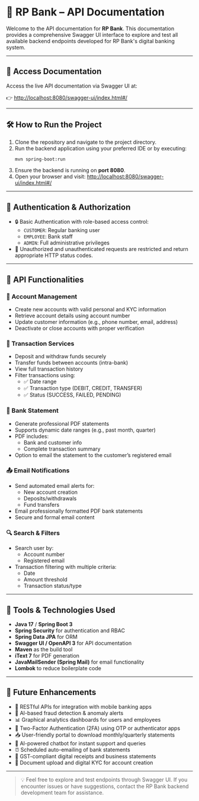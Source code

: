 # 🏦 RP Bank – API Documentation

Welcome to the API documentation for **RP Bank**. This documentation provides a comprehensive Swagger UI interface to explore and test all available backend endpoints developed for RP Bank's digital banking system.

---

## 📘 Access Documentation

Access the live API documentation via Swagger UI at:

👉 [http://localhost:8080/swagger-ui/index.html#/](http://localhost:8080/swagger-ui/index.html#/)

---

## 🛠️ How to Run the Project

1. Clone the repository and navigate to the project directory.
2. Run the backend application using your preferred IDE or by executing:
   ```bash
   mvn spring-boot:run
   ```
3. Ensure the backend is running on **port 8080**.
4. Open your browser and visit:
   [http://localhost:8080/swagger-ui/index.html#/](http://localhost:8080/swagger-ui/index.html#/)

---

## 🔐 Authentication & Authorization

- 🔒 Basic Authentication with role-based access control:
    - `CUSTOMER`: Regular banking user
    - `EMPLOYEE`: Bank staff
    - `ADMIN`: Full administrative privileges
- 🚫 Unauthorized and unauthenticated requests are restricted and return appropriate HTTP status codes.

---

## 📂 API Functionalities

### 🧾 Account Management
- Create new accounts with valid personal and KYC information
- Retrieve account details using account number
- Update customer information (e.g., phone number, email, address)
- Deactivate or close accounts with proper verification

### 💸 Transaction Services
- Deposit and withdraw funds securely
- Transfer funds between accounts (intra-bank)
- View full transaction history
- Filter transactions using:
    - ✅ Date range
    - ✅ Transaction type (DEBIT, CREDIT, TRANSFER)
    - ✅ Status (SUCCESS, FAILED, PENDING)

### 📄 Bank Statement
- Generate professional PDF statements
- Supports dynamic date ranges (e.g., past month, quarter)
- PDF includes:
    - Bank and customer info
    - Complete transaction summary
- Option to email the statement to the customer’s registered email

### 📤 Email Notifications
- Send automated email alerts for:
    - New account creation
    - Deposits/withdrawals
    - Fund transfers
- Email professionally formatted PDF bank statements
- Secure and formal email content

### 🔍 Search & Filters
- Search user by:
    - Account number
    - Registered email
- Transaction filtering with multiple criteria:
    - Date
    - Amount threshold
    - Transaction status/type

---

## 🧰 Tools & Technologies Used

- **Java 17** / **Spring Boot 3**
- **Spring Security** for authentication and RBAC
- **Spring Data JPA** for ORM
- **Swagger UI / OpenAPI 3** for API documentation
- **Maven** as the build tool
- **iText 7** for PDF generation
- **JavaMailSender (Spring Mail)** for email functionality
- **Lombok** to reduce boilerplate code

---

## 🚀 Future Enhancements

- 📱 RESTful APIs for integration with mobile banking apps
- 🧠 AI-based fraud detection & anomaly alerts
- 📊 Graphical analytics dashboards for users and employees
- 🔐 Two-Factor Authentication (2FA) using OTP or authenticator apps
- 📥 User-friendly portal to download monthly/quarterly statements
- 💬 AI-powered chatbot for instant support and queries
- ⏰ Scheduled auto-emailing of bank statements
- 🧾 GST-compliant digital receipts and business statements
- 📎 Document upload and digital KYC for account creation

---

> 💡 Feel free to explore and test endpoints through Swagger UI. If you encounter issues or have suggestions, contact the RP Bank backend development team for assistance.

